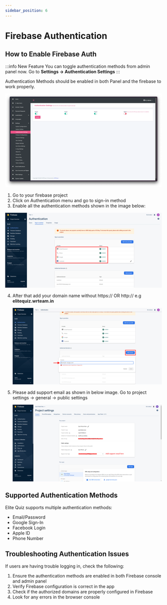```yaml
---
sidebar_position: 6
---
```


# Firebase Authentication

## How to Enable Firebase Auth

:::info New Feature
You can toggle authentication methods from admin panel now. Go to **Settings -> Authentication Settings**
:::

Authentication Methods should be enabled in both Panel and the firebase to work properly.

![Authentication Settings](../../static/img/panel/authentication_settings.webp)

1. Go to your firebase project
2. Click on Authentication menu and go to sign-in method
3. Enable all the authentication methods shown in the image below:

![Add Firebase Auth](../../static/img/web/addFirebaseAuth.png)

4. After that add your domain name without https:// OR http://
   e.g **elitequiz.wrteam.in**

   ![Add Domain](../../static/img/web/addFirebaseAuth2.png)

5. Please add support email as shown in below image. Go to project settings -> general -> public settings

   ![Add Support Email](../../static/img/web/auth-2.png)

## Supported Authentication Methods

Elite Quiz supports multiple authentication methods:

- Email/Password
- Google Sign-In
- Facebook Login
- Apple ID
- Phone Number

## Troubleshooting Authentication Issues

If users are having trouble logging in, check the following:

1. Ensure the authentication methods are enabled in both Firebase console and admin panel
2. Verify Firebase configuration is correct in the app
3. Check if the authorized domains are properly configured in Firebase
4. Look for any errors in the browser console
